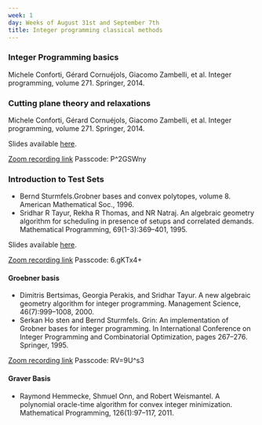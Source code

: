 ```yaml
---
week: 1
day: Weeks of August 31st and September 7th
title: Integer programming classical methods
---
```

### Integer Programming basics

Michele  Conforti,  Gérard  Cornuéjols,  Giacomo  Zambelli,  et  al. Integer  programming,  volume  271. Springer, 2014.

### Cutting plane theory and relaxations 

Michele  Conforti,  Gérard  Cornuéjols,  Giacomo  Zambelli,  et  al. Integer  programming,  volume  271. Springer, 2014. 

Slides available <a href="../slides/47-779 Lecture 1 - Integer Programming.pdf" download>here</a>.

[Zoom recording link](https://cmu.zoom.us/rec/share/HNSwEyCGDZ3kU51qO1xpPMdyy5wsoFi_vw8Vjhak-Ek2n1ZypFOC2tGRC-kuYQTL.vM2hxXAHqz4YEzrj) Passcode: P^2GSWny

### Introduction to Test Sets 
 
- Bernd Sturmfels.Grobner bases and convex polytopes, volume 8. American Mathematical Soc., 1996.
- Sridhar R Tayur, Rekha R Thomas, and NR Natraj.  An algebraic geometry algorithm for scheduling in presence of setups and correlated demands. Mathematical Programming, 69(1-3):369–401, 1995.


Slides available <a href="../slides/47-779 Lecture 2 - Groebner basis.pdf" download>here</a>.


[Zoom recording link](https://cmu.zoom.us/rec/share/W0kL_EynvC2DKVMQvqqWzM-JBhRg1Aj2nirAgb9LANQksbEd5EsK6E28Z-u9X9s2.4OvPySuCZ1D6FwVW) Passcode: 6.gKTx4+

#### Groebner basis
- Dimitris  Bertsimas,  Georgia  Perakis,  and  Sridhar  Tayur.   A  new  algebraic  geometry  algorithm  for integer programming. Management Science, 46(7):999–1008, 2000. 
-  Serkan Ho sten and Bernd Sturmfels. Grin:  An implementation of Grobner bases for integer programming. In International  Conference  on  Integer  Programming  and  Combinatorial  Optimization,  pages 267–276. Springer, 1995. 

[Zoom recording link](https://cmu.zoom.us/rec/share/-3SyR3Ld4eek6hMPGQ8e3IPppUycgGwZxpyL3EaRvCAsmZH8XgPAhlNAq3jAG_W5.zJZvD_UGvtjGiNdm) Passcode: RV=9U^s3

#### Graver Basis
- Raymond Hemmecke, Shmuel Onn, and Robert Weismantel.  A polynomial oracle-time algorithm for convex integer minimization. Mathematical Programming, 126(1):97–117, 2011. 
